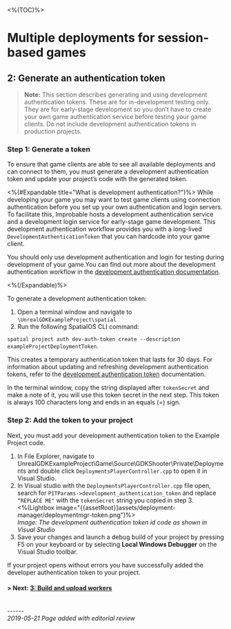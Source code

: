 
<%(TOC)%>

# Multiple deployments for session-based games
## 2: Generate an authentication token

>**Note:** This section describes generating and using development authentication tokens. These are for in-development testing only. They are for early-stage development so you don’t have to create your own game authentication service before testing your game clients. Do not include development authentication tokens in production projects. 

### Step 1: Generate a token
To ensure that game clients are able to see all available deployments and can connect to them, you must generate a development authentication token and update your project’s code with the generated token. 

<%(#Expandable title="What is development authentication?")%>
While developing your game you may want to test game clients using connection authentication before you set up your own authentication and login servers. To facilitate this, Improbable hosts a development authentication service and a development login service for early-stage game development. This development authentication workflow provides you with a long-lived `DevelopmentAuthenticationToken` that you can hardcode into your game client.

You should only use development authentication and login for testing during development of your game.You can find out more about the development authentication workflow in the [development authentication documentation](https://docs.improbable.io/reference/latest/shared/auth/development-authentication). 

<%(/Expandable)%>

To generate a development authentication token: 

1. Open a terminal window and navigate to `\UnrealGDKExampleProject\spatial`
2. Run the following SpatialOS CLI command: 

`spatial project auth dev-auth-token create --description exampleProjectDeploymentToken`. 

This creates a temporary authentication token that lasts for 30 days. For information about updating and refreshing development authentication tokens, refer to the [development authentication token](https://docs.improbable.io/reference/Latest/shared/auth/development-authentication) documentation. 

In the terminal window, copy the string displayed after `tokenSecret` and make a note of it, you will use this token secret in the next step. This token is always 100 characters long and ends in an equals (=) sign.

### Step 2: Add the token to your project

Next, you must add your development authentication token to the Example Project code.

1. In File Explorer, navigate to UnrealGDKExampleProject\Game\Source\GDKShooter\Private\Deployments and double click `DeploymentsPlayerController.cpp` to open it in Visual Studio.
1. In Visual studio with the  `DeploymentsPlayerController.cpp` file open, search for `PITParams->development_authentication_token` and replace `“REPLACE ME"` with the `tokenSecret` string you copied in step 3. <br/>
<%(Lightbox image="{{assetRoot}}assets/deployment-manager/deploymentmgr-token.png")%><br/>
_Image: The development authentication token id code as shown in Visual Studio_ <br/>
1. Save your changes and launch a debug build of your project by pressing F5 on your keyboard or by selecting **Local Windows Debugger** on the Visual Studio toolbar. 

If your project opens without errors you have successfully added the developer authentication token to your project. 

#### **> Next**: [3: Build and upload workers]({{urlRoot}}/content/tutorials/deployment-manager/tutorial-deploymentmgr-workers)


<br/>------<br/>
_2019-05-21 Page added with editorial review_
